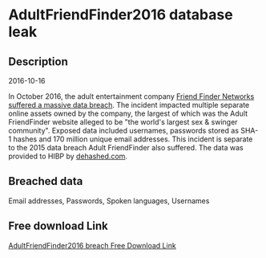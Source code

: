 # AdultFriendFinder2016 database leak

## Description

2016-10-16

In October 2016, the adult entertainment company <a href="https://www.zdnet.com/article/adultfriendfinder-network-hack-exposes-secrets-of-412-million-users/" target="_blank" rel="noopener">Friend Finder Networks suffered a massive data breach</a>. The incident impacted multiple separate online assets owned by the company, the largest of which was the Adult FriendFinder website alleged to be &quot;the world's largest sex &amp; swinger community&quot;. Exposed data included usernames, passwords stored as SHA-1 hashes and 170 million unique email addresses. This incident is separate to the 2015 data breach Adult FriendFinder also suffered. The data was provided to HIBP by <a href="https://dehashed.com/" target="_blank" rel="noopener">dehashed.com</a>.

## Breached data

Email addresses, Passwords, Spoken languages, Usernames

## Free download Link

[AdultFriendFinder2016 breach Free Download Link](https://tinyurl.com/2b2k277t)